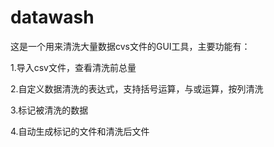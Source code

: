 datawash
========
这是一个用来清洗大量数据cvs文件的GUI工具，主要功能有：

1.导入csv文件，查看清洗前总量

2.自定义数据清洗的表达式，支持括号运算，与或运算，按列清洗

3.标记被清洗的数据

4.自动生成标记的文件和清洗后文件

